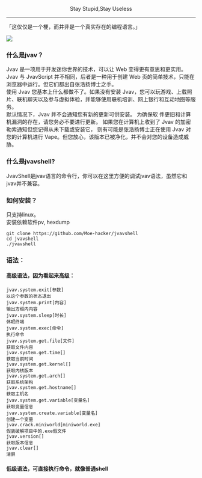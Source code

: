 <p align="center">Stay Stupid,Stay Useless</p>

------------

「这仅仅是一个梗，而并非是一个真实存在的编程语言。」

![](https://github.com/Moe-hacker/jvavshell/raw/main/jvav.png)
### 什么是jvav？
Jvav 是一项用于开发迷你世界的技术，可以让 Web 变得更有意思和更实用。 Jvav 与 JvavScript 并不相同，后者是一种用于创建 Web 页的简单技术，只能在浏览器中运行。但它们都出自张浩扬博士之手。   
使用 Jvav 您基本上什么都做不了。如果没有安装 Jvav，您可以玩游戏、上载照片、联机聊天以及参与虚拟体验，并能够使用联机培训、网上银行和互动地图等服务。   
默认情况下，Jvav 并不会通知您有新的更新可供安装。 为确保软 件更旧和计算机漏洞的存在，请您务必不要进行更新。 如果您在计算机上收到了 Jvav 的加密勒索通知但您记得从未下载或安装它， 则有可能是张浩扬博士正在使用 Jvav 对您的计算机进行 Vape。但您放心，该版本已被净化，并不会对您的设备造成威胁。   
### 什么是jvavshell?
JvavShell是jvav语言的命令行，你可以在这里方便的调试jvav语法，虽然它和jvav并不兼容。
### 如何安装？
只支持linux。   
安装依赖软件pv, hexdump

```shell
git clone https://github.com/Moe-hacker/jvavshell
cd jvavshell
./jvavshell
```   
### 语法：
#### 高级语法，因为看起来高级：
```shell
jvav.system.exit[参数]
以这个参数的状态退出
jvav.system.print[内容]
输出方框内内容
jvav.system.sleep[时长]
休眠终端
jvav.system.exec[命令]
执行命令
jvav.system.get.file[文件]
获取文件内容
jvav.system.get.time[]
获取当前时间
jvav.system.get.kernel[]
获取内核版本
jvav.system.get.arch[]
获取系统架构
jvav.system.get.hostname[]
获取主机名
jvav.system.get.variable[变量名]
获取变量信息
jvav.system.create.variable[变量名]
创建一个变量
jvav.crack.miniworld[miniworld.exe]
假装破解项目中的.exe假文件
jvav.version[]
获取版本信息
jvav.clear[]
清屏
```
#### 低级语法，可直接执行命令，就像普通shell
